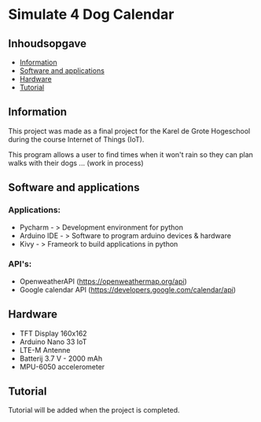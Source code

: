 # Simulate 4 Dog Calendar

## Inhoudsopgave
* [Information](#information)
* [Software and applications](#software-and-applications)
* [Hardware](#hardware)
* [Tutorial](#tutorial)

## Information
This project was made as a final project for the Karel de Grote Hogeschool during the course Internet of Things (IoT).

This program allows a user to find times when it won't rain so they can plan walks with their dogs ... (work in process)

## Software and applications
### Applications:
* Pycharm  - > Development environment for python
* Arduino IDE - > Software to program arduino devices & hardware
* Kivy - > Frameork to build applications in python

### API's:
* OpenweatherAPI (https://openweathermap.org/api)
* Google calendar API (https://developers.google.com/calendar/api)

## Hardware
* TFT Display 160x162
* Arduino Nano 33 IoT
* LTE-M Antenne
* Batterij 3.7 V - 2000 mAh
* MPU-6050 accelerometer 

## Tutorial
Tutorial will be added when the project is completed.
